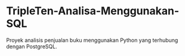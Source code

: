 # TripleTen-Analisa-Menggunakan-SQL
Proyek analisis penjualan buku menggunakan Python yang terhubung dengan PostgreSQL.

